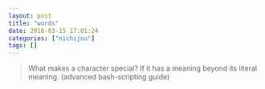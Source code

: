 ```yaml
---
layout: post
title: "words"
date: 2016-03-15 17:01:24
categories: ["nichijou"]
tags: []
---
```


> What makes a character special? If it has a meaning beyond its literal meaning.  (advanced bash-scripting guide)
